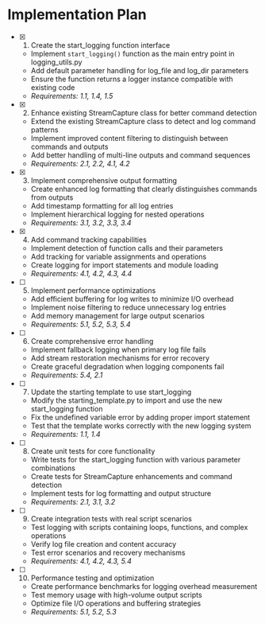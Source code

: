 # Implementation Plan

- [x] 1. Create the start_logging function interface
  - Implement `start_logging()` function as the main entry point in logging_utils.py
  - Add default parameter handling for log_file and log_dir parameters
  - Ensure the function returns a logger instance compatible with existing code
  - _Requirements: 1.1, 1.4, 1.5_

- [x] 2. Enhance existing StreamCapture class for better command detection
  - Extend the existing StreamCapture class to detect and log command patterns
  - Implement improved content filtering to distinguish between commands and outputs
  - Add better handling of multi-line outputs and command sequences
  - _Requirements: 2.1, 2.2, 4.1, 4.2_

- [x] 3. Implement comprehensive output formatting
  - Create enhanced log formatting that clearly distinguishes commands from outputs
  - Add timestamp formatting for all log entries
  - Implement hierarchical logging for nested operations
  - _Requirements: 3.1, 3.2, 3.3, 3.4_

- [x] 4. Add command tracking capabilities
  - Implement detection of function calls and their parameters
  - Add tracking for variable assignments and operations
  - Create logging for import statements and module loading
  - _Requirements: 4.1, 4.2, 4.3, 4.4_

- [ ] 5. Implement performance optimizations
  - Add efficient buffering for log writes to minimize I/O overhead
  - Implement noise filtering to reduce unnecessary log entries
  - Add memory management for large output scenarios
  - _Requirements: 5.1, 5.2, 5.3, 5.4_

- [ ] 6. Create comprehensive error handling
  - Implement fallback logging when primary log file fails
  - Add stream restoration mechanisms for error recovery
  - Create graceful degradation when logging components fail
  - _Requirements: 5.4, 2.1_

- [ ] 7. Update the starting template to use start_logging
  - Modify the starting_template.py to import and use the new start_logging function
  - Fix the undefined variable error by adding proper import statement
  - Test that the template works correctly with the new logging system
  - _Requirements: 1.1, 1.4_

- [ ] 8. Create unit tests for core functionality
  - Write tests for the start_logging function with various parameter combinations
  - Create tests for StreamCapture enhancements and command detection
  - Implement tests for log formatting and output structure
  - _Requirements: 2.1, 3.1, 3.2_

- [ ] 9. Create integration tests with real script scenarios
  - Test logging with scripts containing loops, functions, and complex operations
  - Verify log file creation and content accuracy
  - Test error scenarios and recovery mechanisms
  - _Requirements: 4.1, 4.2, 4.3, 5.4_

- [ ] 10. Performance testing and optimization
  - Create performance benchmarks for logging overhead measurement
  - Test memory usage with high-volume output scripts
  - Optimize file I/O operations and buffering strategies
  - _Requirements: 5.1, 5.2, 5.3_